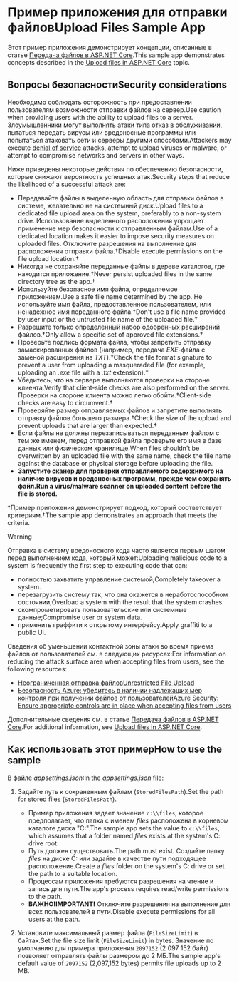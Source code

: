# <a name="upload-files-sample-app"></a><span data-ttu-id="b45b8-101">Пример приложения для отправки файлов</span><span class="sxs-lookup"><span data-stu-id="b45b8-101">Upload Files Sample App</span></span>

<span data-ttu-id="b45b8-102">Этот пример приложения демонстрирует концепции, описанные в статье [Передача файлов в ASP.NET Core](https://docs.microsoft.com/aspnet/core/mvc/models/file-uploads).</span><span class="sxs-lookup"><span data-stu-id="b45b8-102">This sample app demonstrates concepts described in the [Upload files in ASP.NET Core](https://docs.microsoft.com/aspnet/core/mvc/models/file-uploads) topic.</span></span>

## <a name="security-considerations"></a><span data-ttu-id="b45b8-103">Вопросы безопасности</span><span class="sxs-lookup"><span data-stu-id="b45b8-103">Security considerations</span></span>

<span data-ttu-id="b45b8-104">Необходимо соблюдать осторожность при предоставлении пользователям возможности отправки файлов на сервер.</span><span class="sxs-lookup"><span data-stu-id="b45b8-104">Use caution when providing users with the ability to upload files to a server.</span></span> <span data-ttu-id="b45b8-105">Злоумышленники могут выполнять атаки типа [отказ в обслуживании](/windows-hardware/drivers/ifs/denial-of-service), пытаться передать вирусы или вредоносные программы или попытаться атаковать сети и серверы другими способами.</span><span class="sxs-lookup"><span data-stu-id="b45b8-105">Attackers may execute [denial of service](/windows-hardware/drivers/ifs/denial-of-service) attacks, attempt to upload viruses or malware, or attempt to compromise networks and servers in other ways.</span></span>

<span data-ttu-id="b45b8-106">Ниже приведены некоторые действия по обеспечению безопасности, которые снижают вероятность успешных атак.</span><span class="sxs-lookup"><span data-stu-id="b45b8-106">Security steps that reduce the likelihood of a successful attack are:</span></span>

* <span data-ttu-id="b45b8-107">Передавайте файлы в выделенную область для отправки файлов в системе, желательно не на системный диск.</span><span class="sxs-lookup"><span data-stu-id="b45b8-107">Upload files to a dedicated file upload area on the system, preferably to a non-system drive.</span></span> <span data-ttu-id="b45b8-108">Использование выделенного расположения упрощает применение мер безопасности к отправленным файлам.</span><span class="sxs-lookup"><span data-stu-id="b45b8-108">Use of a dedicated location makes it easier to impose security measures on uploaded files.</span></span> <span data-ttu-id="b45b8-109">Отключите разрешения на выполнение для расположения отправки файла.&dagger;</span><span class="sxs-lookup"><span data-stu-id="b45b8-109">Disable execute permissions on the file upload location.&dagger;</span></span>
* <span data-ttu-id="b45b8-110">Никогда не сохраняйте переданные файлы в дереве каталогов, где находится приложение.&dagger;</span><span class="sxs-lookup"><span data-stu-id="b45b8-110">Never persist uploaded files in the same directory tree as the app.&dagger;</span></span>
* <span data-ttu-id="b45b8-111">Используйте безопасное имя файла, определяемое приложением.</span><span class="sxs-lookup"><span data-stu-id="b45b8-111">Use a safe file name determined by the app.</span></span> <span data-ttu-id="b45b8-112">Не используйте имя файла, предоставленное пользователем, или ненадежное имя переданного файла.&dagger;</span><span class="sxs-lookup"><span data-stu-id="b45b8-112">Don't use a file name provided by user input or the untrusted file name of the uploaded file.&dagger;</span></span>
* <span data-ttu-id="b45b8-113">Разрешите только определенный набор одобренных расширений файлов.&dagger;</span><span class="sxs-lookup"><span data-stu-id="b45b8-113">Only allow a specific set of approved file extensions.&dagger;</span></span>
* <span data-ttu-id="b45b8-114">Проверьте подпись формата файла, чтобы запретить отправку замаскированных файлов (например, передача *EXE*-файла с заменой расширения на *TXT*).&dagger;</span><span class="sxs-lookup"><span data-stu-id="b45b8-114">Check the file format signature to prevent a user from uploading a masqueraded file (for example, uploading an *.exe* file with a *.txt* extension).&dagger;</span></span>
* <span data-ttu-id="b45b8-115">Убедитесь, что на сервере выполняются проверки на стороне клиента.</span><span class="sxs-lookup"><span data-stu-id="b45b8-115">Verify that client-side checks are also performed on the server.</span></span> <span data-ttu-id="b45b8-116">Проверки на стороне клиента можно легко обойти.&dagger;</span><span class="sxs-lookup"><span data-stu-id="b45b8-116">Client-side checks are easy to circumvent.&dagger;</span></span>
* <span data-ttu-id="b45b8-117">Проверяйте размер отправляемых файлов и запретите выполнять отправку файлов большего размера.&dagger;</span><span class="sxs-lookup"><span data-stu-id="b45b8-117">Check the size of the upload and prevent uploads that are larger than expected.&dagger;</span></span>
* <span data-ttu-id="b45b8-118">Если файлы не должны перезаписываться переданным файлом с тем же именем, перед отправкой файла проверьте его имя в базе данных или физическом хранилище.</span><span class="sxs-lookup"><span data-stu-id="b45b8-118">When files shouldn't be overwritten by an uploaded file with the same name, check the file name against the database or physical storage before uploading the file.</span></span>
* <span data-ttu-id="b45b8-119">**Запустите сканер для проверки отправляемого содержимого на наличие вирусов и вредоносных программ, прежде чем сохранять файл.**</span><span class="sxs-lookup"><span data-stu-id="b45b8-119">**Run a virus/malware scanner on uploaded content before the file is stored.**</span></span>

<span data-ttu-id="b45b8-120">&dagger;Пример приложения демонстрирует подход, который соответствует критериям.</span><span class="sxs-lookup"><span data-stu-id="b45b8-120">&dagger;The sample app demonstrates an approach that meets the criteria.</span></span>

> [!WARNING]
> <span data-ttu-id="b45b8-121">Отправка в систему вредоносного кода часто является первым шагом перед выполнением кода, который может:</span><span class="sxs-lookup"><span data-stu-id="b45b8-121">Uploading malicious code to a system is frequently the first step to executing code that can:</span></span>
>
> * <span data-ttu-id="b45b8-122">полностью захватить управление системой;</span><span class="sxs-lookup"><span data-stu-id="b45b8-122">Completely takeover a system.</span></span>
> * <span data-ttu-id="b45b8-123">перезагрузить систему так, что она окажется в неработоспособном состоянии;</span><span class="sxs-lookup"><span data-stu-id="b45b8-123">Overload a system with the result that the system crashes.</span></span>
> * <span data-ttu-id="b45b8-124">скомпрометировать пользовательские или системные данные;</span><span class="sxs-lookup"><span data-stu-id="b45b8-124">Compromise user or system data.</span></span>
> * <span data-ttu-id="b45b8-125">применить граффити к открытому интерфейсу.</span><span class="sxs-lookup"><span data-stu-id="b45b8-125">Apply graffiti to a public UI.</span></span>
>
> <span data-ttu-id="b45b8-126">Сведения об уменьшении контактной зоны атаки во время приема файлов от пользователей см. в следующих ресурсах:</span><span class="sxs-lookup"><span data-stu-id="b45b8-126">For information on reducing the attack surface area when accepting files from users, see the following resources:</span></span>
>
> * [<span data-ttu-id="b45b8-127">Неограниченная отправка файлов</span><span class="sxs-lookup"><span data-stu-id="b45b8-127">Unrestricted File Upload</span></span>](https://www.owasp.org/index.php/Unrestricted_File_Upload)
> * [<span data-ttu-id="b45b8-128">Безопасность Azure: убедитесь в наличии надлежащих мер контроля при получении файлов от пользователей</span><span class="sxs-lookup"><span data-stu-id="b45b8-128">Azure Security: Ensure appropriate controls are in place when accepting files from users</span></span>](/azure/security/azure-security-threat-modeling-tool-input-validation#controls-users)

<span data-ttu-id="b45b8-129">Дополнительные сведения см. в статье [Передача файлов в ASP.NET Core](https://docs.microsoft.com/aspnet/core/mvc/models/file-uploads).</span><span class="sxs-lookup"><span data-stu-id="b45b8-129">For additional information, see [Upload files in ASP.NET Core](https://docs.microsoft.com/aspnet/core/mvc/models/file-uploads).</span></span>

## <a name="how-to-use-the-sample"></a><span data-ttu-id="b45b8-130">Как использовать этот пример</span><span class="sxs-lookup"><span data-stu-id="b45b8-130">How to use the sample</span></span>

<span data-ttu-id="b45b8-131">В файле *appsettings.json*:</span><span class="sxs-lookup"><span data-stu-id="b45b8-131">In the *appsettings.json* file:</span></span>

1. <span data-ttu-id="b45b8-132">Задайте путь к сохраненным файлам (`StoredFilesPath`).</span><span class="sxs-lookup"><span data-stu-id="b45b8-132">Set the path for stored files (`StoredFilesPath`).</span></span>

   * <span data-ttu-id="b45b8-133">Пример приложения задает значение `c:\\files`, которое предполагает, что папка с именем *files* расположена в корневом каталоге диска "C:".</span><span class="sxs-lookup"><span data-stu-id="b45b8-133">The sample app sets the value to `c:\\files`, which assumes that a folder named *files* exists at the system's C: drive root.</span></span>
   * <span data-ttu-id="b45b8-134">Путь должен существовать.</span><span class="sxs-lookup"><span data-stu-id="b45b8-134">The path must exist.</span></span> <span data-ttu-id="b45b8-135">Создайте папку *files* на диске C: или задайте в качестве пути подходящее расположение.</span><span class="sxs-lookup"><span data-stu-id="b45b8-135">Create a *files* folder on the system's C: drive or set the path to a suitable location.</span></span>
   * <span data-ttu-id="b45b8-136">Процессам приложения требуются разрешения на чтение и запись для пути.</span><span class="sxs-lookup"><span data-stu-id="b45b8-136">The app's process requires read/write permissions to the path.</span></span>
   * <span data-ttu-id="b45b8-137">**ВАЖНО!**</span><span class="sxs-lookup"><span data-stu-id="b45b8-137">**IMPORTANT!**</span></span> <span data-ttu-id="b45b8-138">Отключите разрешения на выполнение для всех пользователей в пути.</span><span class="sxs-lookup"><span data-stu-id="b45b8-138">Disable execute permissions for all users at the path.</span></span>

1. <span data-ttu-id="b45b8-139">Установите максимальный размер файла (`FileSizeLimit`) в байтах.</span><span class="sxs-lookup"><span data-stu-id="b45b8-139">Set the file size limit (`FileSizeLimit`) in bytes.</span></span> <span data-ttu-id="b45b8-140">Значение по умолчанию для примера приложения `2097152` (2 097 152 байт) позволяет отправлять файлы размером до 2 МБ.</span><span class="sxs-lookup"><span data-stu-id="b45b8-140">The sample app's default value of `2097152` (2,097,152 bytes) permits file uploads up to 2 MB.</span></span>
